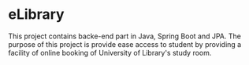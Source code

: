 # eLibrary


This project contains backe-end part in Java, Spring Boot and JPA. The purpose of this project is provide ease access to student by providing a facility of online booking of University of Library's study room.
